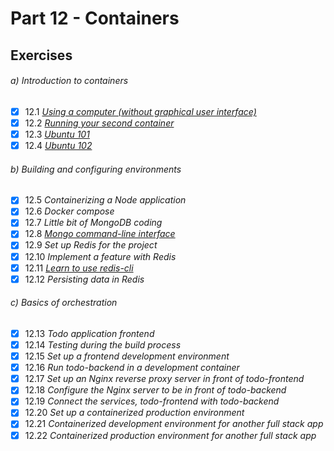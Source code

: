 # Part 12 - Containers

## Exercises

###### a) Introduction to containers
- [x] 12.1 [_Using a computer (without graphical user interface)_](script-answers/exercise12_1.txt)  
- [x] 12.2 [_Running your second container_](script-answers/exercise12_2.txt)  
- [x] 12.3 [_Ubuntu 101_](script-answers/exercise12_3.txt)  
- [x] 12.4 [_Ubuntu 102_](script-answers/exercise12_4.txt)  

###### b) Building and configuring environments
- [x] 12.5 _Containerizing a Node application_  
- [x] 12.6 _Docker compose_  
- [x] 12.7 _Little bit of MongoDB coding_  
- [x] 12.8 [_Mongo command-line interface_](script-answers/exercise12_8.txt)  
- [x] 12.9 _Set up Redis for the project_  
- [x] 12.10 _Implement a feature with Redis_  
- [x] 12.11 [_Learn to use redis-cli_](script-answers/exercise12_11.txt)  
- [x] 12.12 _Persisting data in Redis_  

###### c) Basics of orchestration
- [x] 12.13 _Todo application frontend_  
- [x] 12.14 _Testing during the build process_  
- [x] 12.15 _Set up a frontend development environment_  
- [x] 12.16 _Run todo-backend in a development container_  
- [x] 12.17 _Set up an Nginx reverse proxy server in front of todo-frontend_  
- [x] 12.18 _Configure the Nginx server to be in front of todo-backend_  
- [x] 12.19 _Connect the services, todo-frontend with todo-backend_  
- [x] 12.20 _Set up a containerized production environment_  
- [x] 12.21 _Containerized development environment for another full stack app_  
- [x] 12.22 _Containerized production environment for another full stack app_  
